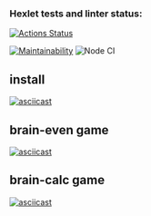 ### Hexlet tests and linter status:
[![Actions Status](https://github.com/ava239/frontend-project-lvl1/workflows/hexlet-check/badge.svg)](https://github.com/ava239/frontend-project-lvl1/actions)


[![Maintainability](https://api.codeclimate.com/v1/badges/398896e0b0f92fb5ea1f/maintainability)](https://codeclimate.com/github/ava239/frontend-project-lvl1/maintainability)
![Node CI](https://github.com/ava239/frontend-project-lvl1/workflows/Node%20CI/badge.svg)

## install
[![asciicast](https://asciinema.org/a/B7E73fvfu7zvn0SCgHHxqHYW2.svg)](https://asciinema.org/a/B7E73fvfu7zvn0SCgHHxqHYW2)
## brain-even game
[![asciicast](https://asciinema.org/a/D1l1N37dLaXjxVOYD6dnOcYD4.svg)](https://asciinema.org/a/D1l1N37dLaXjxVOYD6dnOcYD4)
## brain-calc game
[![asciicast](https://asciinema.org/a/7nmvwZXRLyMFAidQkrkcvNOwE.svg)](https://asciinema.org/a/7nmvwZXRLyMFAidQkrkcvNOwE)